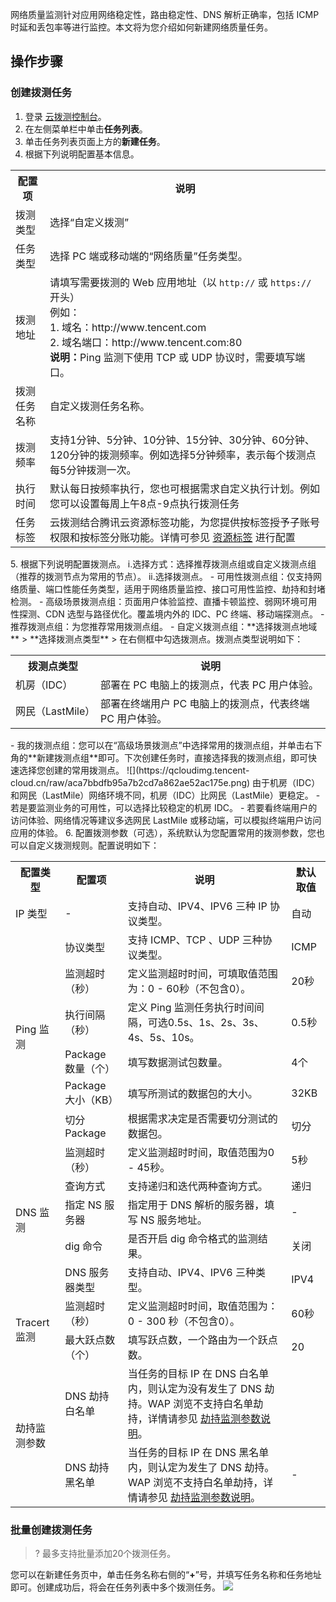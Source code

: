 网络质量监测针对应用网络稳定性，路由稳定性、DNS 解析正确率，包括 ICMP 时延和丢包率等进行监控。本文将为您介绍如何新建网络质量任务。

## 操作步骤
### 创建拨测任务
1. 登录 [云拨测控制台](https://console.cloud.tencent.com/cat/probe/tasklist)。
2. 在左侧菜单栏中单击**任务列表**。
3. 单击任务列表页面上方的**新建任务**。
4. 根据下列说明配置基本信息。
<table>
<tr>
<th> 配置项</th>
<th> 说明</th>
</tr>
<tr>
<td> 拨测类型</td>
<td> 选择“自定义拨测”</td>
</tr>
<tr>
<td> 任务类型</td>
<td> 选择 PC 端或移动端的“网络质量”任务类型。</td>
</tr>
<tr>
<td> 拨测地址</td>
<td> 请填写需要拨测的 Web 应用地址（以 <code>http://</code> 或 <code>https://</code> 开头）<br>例如：<br>1. 域名：http://www.tencent.com<br/>2.
域名端口：http://www.tencent.com:80<br/><b>说明：</b>Ping 监测下使用 TCP 或 UDP 协议时，需要填写端口。
</td>
</tr>
<tr>
<td> 拨测任务名称</td>
<td> 自定义拨测任务名称。</td>
</tr>
<tr>
<td> 拨测频率</td>
<td> 支持1分钟、5分钟、10分钟、15分钟、30分钟、60分钟、120分钟的拨测频率。例如选择5分钟频率，表示每个拨测点每5分钟拨测一次。</td>
</tr>
<tr>
<td> 执行时间</td>
<td> 默认每日按频率执行，您也可根据需求自定义执行计划。例如您可以设置每周上午8点-9点执行拨测任务</td>
</tr>
<tr>
<td> 任务标签</td>
<td>云拨测结合腾讯云资源标签功能，为您提供按标签授予子账号权限和按标签分账功能。详情可参见 <a href="https://cloud.tencent.com/document/product/280/66809">资源标签</a> 进行配置 </td>
</tr>
</table>
5. 根据下列说明配置拨测点。
    i.选择方式：选择推荐拨测点组或自定义拨测点组（推荐的拨测节点为常用的节点）。
    ii.选择拨测点。
    - 可用性拨测点组：仅支持网络质量、端口性能任务类型，适用于网络质量监控、接口可用性监控、劫持和封堵检测。
    - 高级场景拨测点组：页面用户体验监控、直播卡顿监控、弱网环境可用性探测、CDN 选型与路径优化。覆盖境内外的 IDC、PC 终端、移动端探测点。
      - 推荐拨测点组：为您推荐常用拨测点组。
      - 自定义拨测点组：**选择拨测点地域** > **选择拨测点类型** > 在右侧框中勾选拨测点。拨测点类型说明如下：
<table>
<tr>
	<th> 拨测点类型</th>
	<th> 说明</th>
</tr>
<tr>
<td> 机房（IDC）</td>
<td> 部署在 PC 电脑上的拨测点，代表 PC 用户体验。</td>
</tr>
<tr>
<td> 网民（LastMile）</td>
<td> 部署在终端用户 PC 电脑上的拨测点，代表终端 PC 用户体验。</td>
</tr>
</table>
  - 我的拨测点组：您可以在“高级场景拨测点”中选择常用的拨测点组，并单击右下角的**新建拨测点组**即可。下次创建任务时，直接选择我的拨测点组，即可快速选择您创建的常用拨测点。
  ![](https://qcloudimg.tencent-cloud.cn/raw/aca7bbdfb95a7b2cd7a862ae52ac175e.png)
<dx-alert infotype="explain" title="选择建议">
由于机房（IDC）和网民（LastMile）网络环境不同，机房（IDC）比网民（LastMile）更稳定。
- 若是要监测业务的可用性，可以选择比较稳定的机房 IDC。
- 若要看终端用户的访问体验、网络情况等建议多选网民 LastMile 或移动端，可以模拟终端用户访问应用的体验。
</dx-alert>
6. 配置拨测参数（可选），系统默认为您配置常用的拨测参数，您也可以自定义拨测规则。配置说明如下：
<table>
<th>配置类型</th>
<th>配置项</th>
<th>说明</th>
<th>默认取值</th>
</tr>
<tr>
<td>IP 类型</td>
<td>-</td>
<td>支持自动、IPV4、IPV6 三种 IP 协议类型。</td>
<td>自动</td>
</tr>
<tr>
<td rowspan="6">Ping 监测</td>
<td>协议类型</td>
<td>支持 ICMP、TCP 、UDP 三种协议类型。</td>
<td>ICMP </td>
</tr>
<tr>
<td>监测超时（秒）</td>
<td>定义监测超时时间，可填取值范围为：0 - 60秒（不包含0）。</td>
<td>20秒</td>
</tr>
<tr>
<td>执行间隔（秒）</td>
<td>定义 Ping 监测任务执行时间间隔，可选0.5s、1s、2s、3s、4s、5s、10s。</td>
<td>0.5秒</td>
</tr>
<tr>
<td>Package 数量（个）</td>
<td>填写数据测试包数量。</td>
<td>4个</td>
</tr>
<tr>
<td>Package 大小（KB）</td>
<td>填写所测试的数据包的大小。</td>
<td>32KB</td>
</tr>
<tr>
<td>切分Package</td>
<td>根据需求决定是否需要切分测试的数据包。</td>
<td>切分</td>
</tr>
<tr>
<td rowspan="5">DNS 监测</td>
<td>监测超时（秒）</td>
<td>定义监测超时时间，取值范围为0 - 45秒。</td>
<td>5秒</td>
</tr>
<tr>
<td>查询方式</td>
<td>支持递归和迭代两种查询方式。</td>
<td>递归</td>
</tr>
<tr>
<td>指定 NS 服务器</td>
<td>指定用于 DNS 解析的服务器，填写 NS 服务地址。</td>
<td>-</td>
</tr>
<tr>
<td>dig 命令</td>
<td>是否开启 dig 命令格式的监测结果。</td>
<td>关闭</td>
</tr>
<tr>
<td>DNS 服务器类型</td>
<td>支持自动、IPV4、IPV6 三种类型。</td>
<td>IPV4</td>
</tr>
<tr>
<td rowspan="2">Tracert 监测</td>
<td>监测超时（秒）</td>
<td>定义监测超时时间，取值范围为：0 - 300 秒（不包含0）。</td>
<td>60秒</td>
</tr>
<tr>
<td>最大跃点数（个）</td>
<td>填写跃点数，一个路由为一个跃点数。</td>
<td>20</td>
</tr>
<tr>
<td rowspan="2">劫持监测参数</td>
<td>DNS 劫持白名单</td>
<td>当任务的目标 IP 在 DNS 白名单内，则认定为没有发生了 DNS 劫持。WAP 浏览不支持白名单劫持，详情请参见 <a href="https://cloud.tencent.com/document/product/280/66113">劫持监测参数说明</a>。
</td>
</tr>
<tr>
<td>DNS 劫持黑名单</td>
<td>当任务的目标 IP 在 DNS 黑名单内，则认定为发生了 DNS 劫持。WAP 浏览不支持白名单劫持，详情请参见 <a href="https://cloud.tencent.com/document/product/280/66113">劫持监测参数说明</a>。
</td>
<td>-</td>
</tr>
</table>


### 批量创建拨测任务
>? 最多支持批量添加20个拨测任务。

您可以在新建任务页中，单击任务名称右侧的“**+**”号，并填写任务名称和任务地址即可。创建成功后，将会在任务列表中多个拨测任务。
![](https://qcloudimg.tencent-cloud.cn/raw/b8bf6b0cd0898c286f2700f14671bdfa.png)
